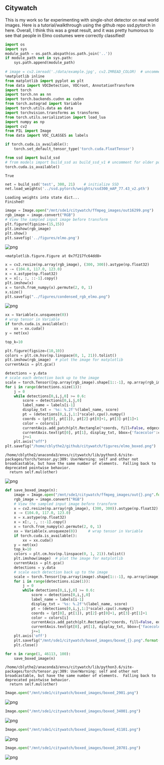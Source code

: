 ## Citywatch 

This is my work so far experimenting with single-shot detector on real world images. Here is a tutorial/walkthrough using the github repo ssd.pytorch in here. Overall, I think this was a great result, and it was pretty humorous to see that people in Elmo costumes were correctly classified!  

```python
import os
import sys
module_path = os.path.abspath(os.path.join('..'))
if module_path not in sys.path:
    sys.path.append(module_path)
    
# image = cv2.imread('./data/example.jpg', cv2.IMREAD_COLOR)  # uncomment if dataset not downloaded
%matplotlib inline
from matplotlib import pyplot as plt
from data import VOCDetection, VOCroot, AnnotationTransform
import torch
import torch.nn as nn
import torch.backends.cudnn as cudnn
from torch.autograd import Variable
import torch.utils.data as data
import torchvision.transforms as transforms
from torch.utils.serialization import load_lua
import numpy as np
import cv2
from PIL import Image
from data import VOC_CLASSES as labels

if torch.cuda.is_available():
    torch.set_default_tensor_type('torch.cuda.FloatTensor')

from ssd import build_ssd
# from models import build_ssd as build_ssd_v1 # uncomment for older pool6 model
torch.cuda.is_available()
```




    True




```python
net = build_ssd('test', 300, 21)    # initialize SSD
net.load_weights('../ssd.pytorch/weights/ssd300_mAP_77.43_v2.pth')
```

    Loading weights into state dict...
    Finished!



```python
image = Image.open("/mnt/sde1/citywatch/ffmpeg_images/out16299.png")
rgb_image = image.convert("RGB")
# View the sampled input image before transform
plt.figure(figsize=(15,15))
plt.imshow(rgb_image)
plt.show()
plt.savefig('../figures/elmo.png')
```


![png](times_square_files/times_square_2_0.png)



    <matplotlib.figure.Figure at 0x7f217fc64dd8>



```python
x = cv2.resize(np.array(rgb_image), (300, 300)).astype(np.float32)
x -= (104.0, 117.0, 123.0)
x = x.astype(np.float32)
x = x[:, :, ::-1].copy()
plt.imshow(x)
x = torch.from_numpy(x).permute(2, 0, 1)
x.size()
plt.savefig("../figures/condensed_rgb_elmo.png")
```


![png](times_square_files/times_square_3_0.png)



```python
xx = Variable(x.unsqueeze(0)) 
# wrap tensor in Variable
if torch.cuda.is_available():
    xx = xx.cuda()
y = net(xx)
```


```python
top_k=10

plt.figure(figsize=(10,10))
colors = plt.cm.hsv(np.linspace(0, 1, 21)).tolist()
plt.imshow(rgb_image)  # plot the image for matplotlib
currentAxis = plt.gca()

detections = y.data
# scale each detection back up to the image
scale = torch.Tensor([np.array(rgb_image).shape[1::-1], np.array(rgb_image).shape[1::-1]])
for i in range(detections.size(1)):
    j = 0
    while detections[0,i,j,0] >= 0.6:
        score = detections[0,i,j,0]
        label_name = labels[i-1]
        display_txt = '%s: %.2f'%(label_name, score)
        pt = (detections[0,i,j,1:]*scale).cpu().numpy()
        coords = (pt[0], pt[1]), pt[2]-pt[0]+1, pt[3]-pt[1]+1
        color = colors[i]
        currentAxis.add_patch(plt.Rectangle(*coords, fill=False, edgecolor=color, linewidth=2))
        currentAxis.text(pt[0], pt[1], display_txt, bbox={'facecolor':color, 'alpha':0.5})
        j+=1
    plt.axis("off")
plt.savefig("/home/cblythe2/github/citywatch/figures/elmo_boxed.png")
```

    /home/cblythe2/anaconda3/envs/citywatch/lib/python3.6/site-packages/torch/tensor.py:309: UserWarning: self and other not broadcastable, but have the same number of elements.  Falling back to deprecated pointwise behavior.
      return self.mul(other)



![png](times_square_files/times_square_5_1.png)



```python
def save_boxed_image(n):
    image = Image.open("/mnt/sde1/citywatch/ffmpeg_images/out{}.png".format(str(n)))
    rgb_image = image.convert("RGB")
    # View the sampled input image before transform
    x = cv2.resize(np.array(rgb_image), (300, 300)).astype(np.float32)
    x -= (104.0, 117.0, 123.0)
    x = x.astype(np.float32)
    x = x[:, :, ::-1].copy()
    x = torch.from_numpy(x).permute(2, 0, 1)
    xx = Variable(x.unsqueeze(0))     # wrap tensor in Variable
    if torch.cuda.is_available():
        xx = xx.cuda()
    y = net(xx)
    top_k=10
    colors = plt.cm.hsv(np.linspace(0, 1, 21)).tolist()
    plt.imshow(image)  # plot the image for matplotlib
    currentAxis = plt.gca()
    detections = y.data
    # scale each detection back up to the image
    scale = torch.Tensor([np.array(image).shape[1::-1], np.array(image).shape[1::-1]])
    for i in range(detections.size(1)):
        j = 0
        while detections[0,i,j,0] >= 0.6:
            score = detections[0,i,j,0]
            label_name = labels[i-1]
            display_txt = '%s: %.2f'%(label_name, score)
            pt = (detections[0,i,j,1:]*scale).cpu().numpy()
            coords = (pt[0], pt[1]), pt[2]-pt[0]+1, pt[3]-pt[1]+1
            color = colors[i]
            currentAxis.add_patch(plt.Rectangle(*coords, fill=False, edgecolor=color, linewidth=2))
            currentAxis.text(pt[0], pt[1], display_txt, bbox={'facecolor':color, 'alpha':0.5})
            j+=1
    plt.axis('off')
    plt.savefig("/mnt/sde1/citywatch/boxed_images/boxed_{}.png".format(str(n)))
    plt.close()
```


```python
for n in range(1, 46113, 100):
    save_boxed_image(n)
```

    /home/cblythe2/anaconda3/envs/citywatch/lib/python3.6/site-packages/torch/tensor.py:309: UserWarning: self and other not broadcastable, but have the same number of elements.  Falling back to deprecated pointwise behavior.
      return self.mul(other)



```python
Image.open("/mnt/sde1/citywatch/boxed_images/boxed_2901.png")
```




![png](times_square_files/times_square_8_0.png)




```python
Image.open("/mnt/sde1/citywatch/boxed_images/boxed_34001.png")
```




![png](times_square_files/times_square_9_0.png)




```python
Image.open("/mnt/sde1/citywatch/boxed_images/boxed_41101.png")
```




![png](times_square_files/times_square_10_0.png)




```python
Image.open("/mnt/sde1/citywatch/boxed_images/boxed_20701.png")
```




![png](times_square_files/times_square_11_0.png)



